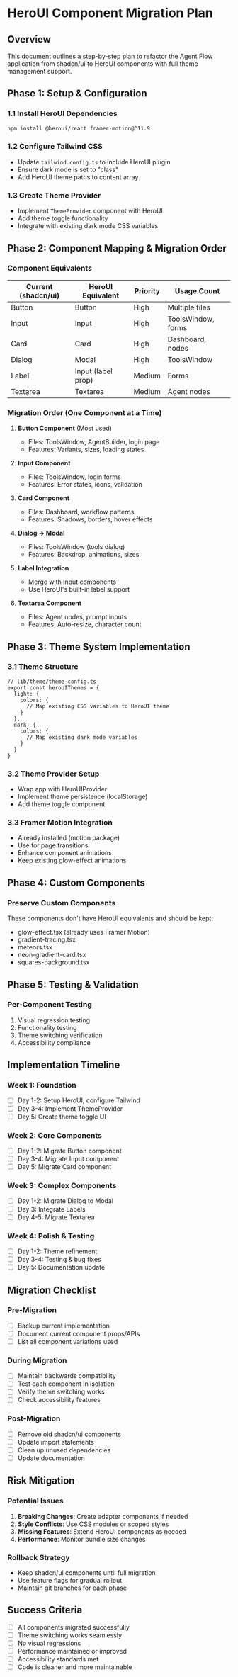 # HeroUI Component Migration Plan

## Overview
This document outlines a step-by-step plan to refactor the Agent Flow application from shadcn/ui to HeroUI components with full theme management support.

## Phase 1: Setup & Configuration
### 1.1 Install HeroUI Dependencies
```bash
npm install @heroui/react framer-motion@^11.9
```

### 1.2 Configure Tailwind CSS
- Update `tailwind.config.ts` to include HeroUI plugin
- Ensure dark mode is set to "class"
- Add HeroUI theme paths to content array

### 1.3 Create Theme Provider
- Implement `ThemeProvider` component with HeroUI
- Add theme toggle functionality
- Integrate with existing dark mode CSS variables

## Phase 2: Component Mapping & Migration Order

### Component Equivalents
| Current (shadcn/ui) | HeroUI Equivalent | Priority | Usage Count |
|---------------------|-------------------|----------|-------------|
| Button | Button | High | Multiple files |
| Input | Input | High | ToolsWindow, forms |
| Card | Card | High | Dashboard, nodes |
| Dialog | Modal | High | ToolsWindow |
| Label | Input (label prop) | Medium | Forms |
| Textarea | Textarea | Medium | Agent nodes |

### Migration Order (One Component at a Time)
1. **Button Component** (Most used)
   - Files: ToolsWindow, AgentBuilder, login page
   - Features: Variants, sizes, loading states
   
2. **Input Component**
   - Files: ToolsWindow, login forms
   - Features: Error states, icons, validation
   
3. **Card Component**
   - Files: Dashboard, workflow patterns
   - Features: Shadows, borders, hover effects
   
4. **Dialog → Modal**
   - Files: ToolsWindow (tools dialog)
   - Features: Backdrop, animations, sizes
   
5. **Label Integration**
   - Merge with Input components
   - Use HeroUI's built-in label support
   
6. **Textarea Component**
   - Files: Agent nodes, prompt inputs
   - Features: Auto-resize, character count

## Phase 3: Theme System Implementation

### 3.1 Theme Structure
```tsx
// lib/theme/theme-config.ts
export const heroUIThemes = {
  light: {
    colors: {
      // Map existing CSS variables to HeroUI theme
    }
  },
  dark: {
    colors: {
      // Map existing dark mode variables
    }
  }
}
```

### 3.2 Theme Provider Setup
- Wrap app with HeroUIProvider
- Implement theme persistence (localStorage)
- Add theme toggle component

### 3.3 Framer Motion Integration
- Already installed (motion package)
- Use for page transitions
- Enhance component animations
- Keep existing glow-effect animations

## Phase 4: Custom Components

### Preserve Custom Components
These components don't have HeroUI equivalents and should be kept:
- glow-effect.tsx (already uses Framer Motion)
- gradient-tracing.tsx
- meteors.tsx
- neon-gradient-card.tsx
- squares-background.tsx

## Phase 5: Testing & Validation

### Per-Component Testing
1. Visual regression testing
2. Functionality testing
3. Theme switching verification
4. Accessibility compliance

## Implementation Timeline

### Week 1: Foundation
- [ ] Day 1-2: Setup HeroUI, configure Tailwind
- [ ] Day 3-4: Implement ThemeProvider
- [ ] Day 5: Create theme toggle UI

### Week 2: Core Components
- [ ] Day 1-2: Migrate Button component
- [ ] Day 3-4: Migrate Input component
- [ ] Day 5: Migrate Card component

### Week 3: Complex Components
- [ ] Day 1-2: Migrate Dialog to Modal
- [ ] Day 3: Integrate Labels
- [ ] Day 4-5: Migrate Textarea

### Week 4: Polish & Testing
- [ ] Day 1-2: Theme refinement
- [ ] Day 3-4: Testing & bug fixes
- [ ] Day 5: Documentation update

## Migration Checklist

### Pre-Migration
- [ ] Backup current implementation
- [ ] Document current component props/APIs
- [ ] List all component variations used

### During Migration
- [ ] Maintain backwards compatibility
- [ ] Test each component in isolation
- [ ] Verify theme switching works
- [ ] Check accessibility features

### Post-Migration
- [ ] Remove old shadcn/ui components
- [ ] Update import statements
- [ ] Clean up unused dependencies
- [ ] Update documentation

## Risk Mitigation

### Potential Issues
1. **Breaking Changes**: Create adapter components if needed
2. **Style Conflicts**: Use CSS modules or scoped styles
3. **Missing Features**: Extend HeroUI components as needed
4. **Performance**: Monitor bundle size changes

### Rollback Strategy
- Keep shadcn/ui components until full migration
- Use feature flags for gradual rollout
- Maintain git branches for each phase

## Success Criteria
- [ ] All components migrated successfully
- [ ] Theme switching works seamlessly
- [ ] No visual regressions
- [ ] Performance maintained or improved
- [ ] Accessibility standards met
- [ ] Code is cleaner and more maintainable